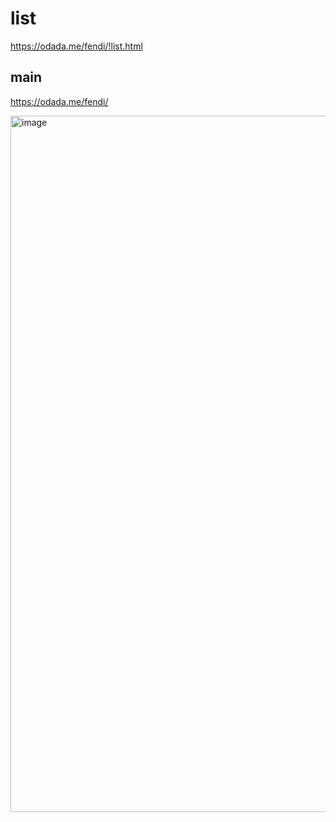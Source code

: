 # list

https://odada.me/fendi/!list.html

## main

https://odada.me/fendi/

<img width="1114" alt="image" src="https://github.com/oodada/fendi/assets/10627436/9643587b-a145-4c71-883c-0ee30e6449da">
